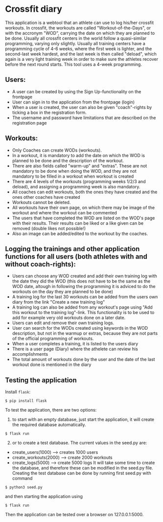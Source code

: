 # Crossfit diary
This application is a webtool that an athlete can use to log his/her crossfit workouts. In crossfit, the workouts are called "Workout-of-the-Days", or with the accronym "WOD", carrying the date on which they are planned to be done. Usually all crossfit centers in the world follow a quasi-similar programming, varying only slightly. Usually all training centers have a programming cycle of 4-6 weeks, where the first week is lighter, and the second-last week hardest, and the last week is then called "deload", which again is a very light training week in order to make sure the athletes recover before the next round starts. This tool uses a 4-week programming.

## Users:
* A user can be created by using the Sign Up-functionality on the frontpage
* User can sign in to the application from the frontpage (login)
* When a user is created, the user can also be given "coach"-rights by ticking a box in the registration form.
* The username and password have limitations that are described on the registration page

## Workouts:
* Only Coaches can create WODs (workouts).
* In a workout, it is mandatory to add the date on which the WOD is planned to be done and the description of the workout.
* There are also fields called "warm-up" and "extras". These are not mandatory to be done when doing the WOD, and they are not mandatory to be filled in a workout when workout is created
* There are 4 levels of the workouts (programming weeks 1/2/3 and deload), and assigning a programming week is also mandatory.
* All coaches can edit workouts, both the ones they have created and the ones other coaches have created
* Workouts cannot be deleted.
* All workouts have their own page, on which there may be image of the workout and where the workout can be commented
* The users that have completed the WOD are listed on the WOD's page with their results. Their results can be liked or a like given can be removed (double likes not possible!)
* Also an image can be added/edited to the workout by the coaches.

## Logging the trainings and other application functions for all users (both athletes with and without coach-rights):
* Users can choose any WOD created and add their own training log with the date they did the WOD (this does not have to be the same as the WOD date, altough in following the programming it is adviced to do the workouts on the day they are planned to be done)
* A training log for the last 30 workouts can be added from the users own diary from the link "Create a new training log"
* A training log can also be added from any workout's page using "Add this workout to the training log"-link. This functionality is to be used to add for example very old workouts done on a later date.
* Users can edit and remove their own training logs.
* User can search for the WODs created using keywords in the WOD description, but not in the warmup or extras, because they are not parts of the official programming of workouts.
* When a user completes a training, it is listed to the users diary
* There is a user page (Diary) where the athelete can review his accomplishments
* The total amount of workouts done by the user and the date of the last workout done is mentioned in the diary

## Testing the application

Install `flask`:

```
$ pip install flask
```

To test the application, there are two options:
1) to start with an empty database, just start the application, it will create the required database automatically.
```
$ flask run
```
2) or to create a test database. The current values in the seed.py are:
* create_users(1000) --> creates 1000 users
* create_workouts(2000) --> create 2000 workouts
* create_logs(5000) --> create 5000 logs
It will take some time to create the database, and therefore these can be modified in the seed.py file.
Creating the test database can be done by running first seed.py with command
```
$ python3 seed.py
```
and then starting the application using
```
$ flask run
```
Then the application can be tested over a browser on 127.0.0.1:5000.
